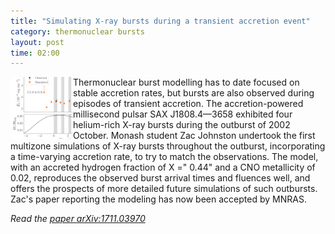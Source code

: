 ```yaml
---
title: "Simulating X-ray bursts during a transient accretion event"
category: thermonuclear bursts
layout: post
time: 02:00
---
```

<!-- header generated from blosxom format post; make_header.pl 23.1.2022 -->
<p>
<img src="/images/johnston18.png" width="100" align="left">
</p>
<p>Thermonuclear burst modelling has to date focused on stable accretion rates,
but bursts are also observed during episodes of transient accretion.  The
accretion-powered millisecond pulsar SAX&nbsp;J1808.4&mdash;3658
exhibited 
four helium-rich X-ray bursts during the
outburst of 2002 October.
Monash student Zac Johnston undertook
the first multizone simulations of X-ray
bursts throughout the outburst, incorporating a time-varying accretion rate, to try to match the observations.
The
model, with an accreted hydrogen fraction of X =" 0.44" and a CNO metallicity of
0.02, reproduces the observed burst arrival times and fluences well, and offers the prospects of more detailed future simulations of such outbursts.
Zac's paper reporting the modeling has now been accepted by MNRAS.
<p><em>Read
the <a href="https://arxiv.org/abs/1711.03970">paper
arXiv:1711.03970</a></em>
